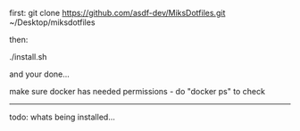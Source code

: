 first:
git clone https://github.com/asdf-dev/MiksDotfiles.git ~/Desktop/miksdotfiles

then:

./install.sh


and your done...


make sure docker has needed permissions - do "docker ps" to check

----

todo: whats being installed...
